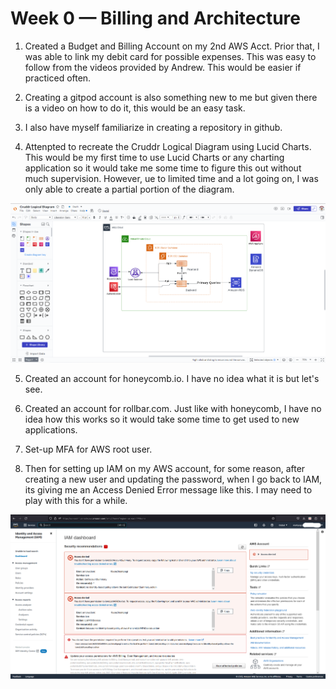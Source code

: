 # Week 0 — Billing and Architecture

1. Created a Budget and Billing Account on my 2nd AWS Acct. Prior that, I was able to link my debit card for possible expenses. This was easy to follow from the videos provided by Andrew. This would be easier if practiced often. 

2. Creating a gitpod account is also something new to me but given there is a video on how to do it, this would be an easy task. 

3. I also have myself familiarize in creating a repository in github. 

4. Attenpted to recreate the Cruddr Logical Diagram using Lucid Charts. This would be my first time to use Lucid Charts or any charting application so it would take me some time to figure this out without much supervision. However, ue to limited time and a lot going on, I was only able to create a partial portion of the diagram. 

![Cruddur_Logical_Diagram](https://github.com/markpogi0121/aws-bootcamp-cruddur-2023/blob/main/_docs/assets/Cruddr%20Logical%20Diagram_Partial.png)

5. Created an account for honeycomb.io. I have no idea what it is but let's see. 

6. Created an account for rollbar.com. Just like with honeycomb, I have no idea how this works so it would take some time to get used to new applications. 

7. Set-up MFA for AWS root user. 

8. Then for setting up IAM on my AWS account, for some reason, after creating a new user and updating the password, when I go back to IAM, its giving me an Access Denied Error message like this. I may need to play with this for a while.  

![IAM Access Denied](https://github.com/markpogi0121/aws-bootcamp-cruddur-2023/blob/main/_docs/assets/IAM%20Access%20Denied.png)

